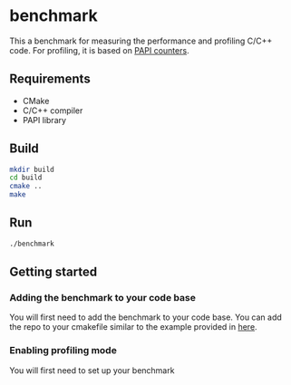 # benchmark
This a benchmark for measuring the performance and profiling C/C++ code. 
For profiling, it is based on [PAPI counters](). 

## Requirements
* CMake
* C/C++ compiler
* PAPI library

## Build

```bash
mkdir build
cd build
cmake ..
make
```

## Run
```bash 
./benchmark
```

## Getting started

### Adding the benchmark to your code base
You will first need to add the benchmark to your code base. You can add the repo 
to your cmakefile similar to the example provided in [here]().

### Enabling profiling mode

You will first need to set up your benchmark

